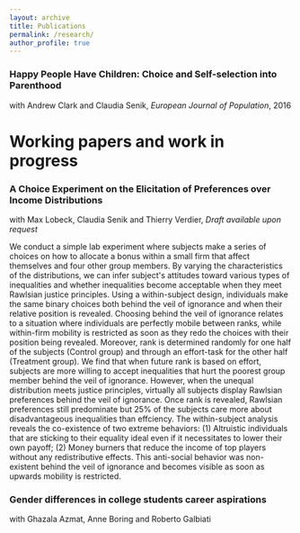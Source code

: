 ```yaml
---
layout: archive
title: Publications
permalink: /research/
author_profile: true
---
```


### Happy People Have Children: Choice and Self-selection into Parenthood

with Andrew Clark and Claudia Senik, <i>European Journal of Population</i>, 2016

# Working papers and work in progress
### A Choice Experiment on the Elicitation of Preferences over Income Distributions 

with Max Lobeck, Claudia Senik and Thierry Verdier, <i>Draft available upon request</i>

We conduct a simple lab experiment where subjects make a series of choices on how to allocate a
bonus within a small firm that affect themselves and four other group members. By varying the characteristics of the distributions, we can infer subject's attitudes toward various types of inequalities and whether inequalities become acceptable when they meet Rawlsian justice principles. Using a within-subject design, individuals make the same binary choices both behind the veil of ignorance and when their relative position is revealed. Choosing behind the veil of ignorance relates to a situation where individuals are perfectly mobile between ranks, while within-firm mobility is restricted as soon as they redo the choices with their position being revealed. Moreover, rank is determined randomly for one half of the subjects (Control group) and through an effort-task for the other half (Treatment group). We find that when future rank is based on effort, subjects are more willing to accept inequalities that hurt the poorest group member behind the veil of ignorance. However, when the unequal distribution meets justice principles, virtually all subjects display Rawlsian preferences behind the veil of ignorance. Once rank is revealed, Rawlsian preferences still predominate but 25% of the subjects care more about disadvantageous inequalities than effciency. The within-subject analysis reveals the co-existence of two extreme behaviors: (1) Altruistic individuals that are sticking to their equality ideal even if it necessitates to lower their own payoff; (2) Money burners that reduce the income of top players without any redistributive effects. This anti-social behavior was non-existent behind the veil of ignorance and becomes visible as soon as upwards mobility is restricted.


### Gender differences in college students career aspirations

with Ghazala Azmat, Anne Boring and Roberto Galbiati
